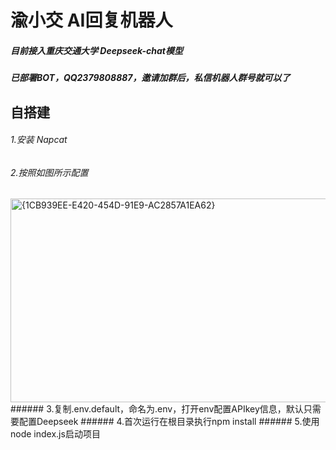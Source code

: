 # 渝小交 AI回复机器人
##### 目前接入重庆交通大学 Deepseek-chat模型
##### 已部署BOT，QQ2379808887，邀请加群后，私信机器人群号就可以了
## 自搭建
###### 1.安装 Napcat
###### 2.按照如图所示配置
<img width="737" height="326" alt="{1CB939EE-E420-454D-91E9-AC2857A1EA62}" src="https://github.com/user-attachments/assets/138115e3-e242-412a-baa9-e219dc862aea" />
###### 3.复制.env.default，命名为.env，打开env配置APIkey信息，默认只需要配置Deepseek
###### 4.首次运行在根目录执行npm install
###### 5.使用node index.js启动项目
